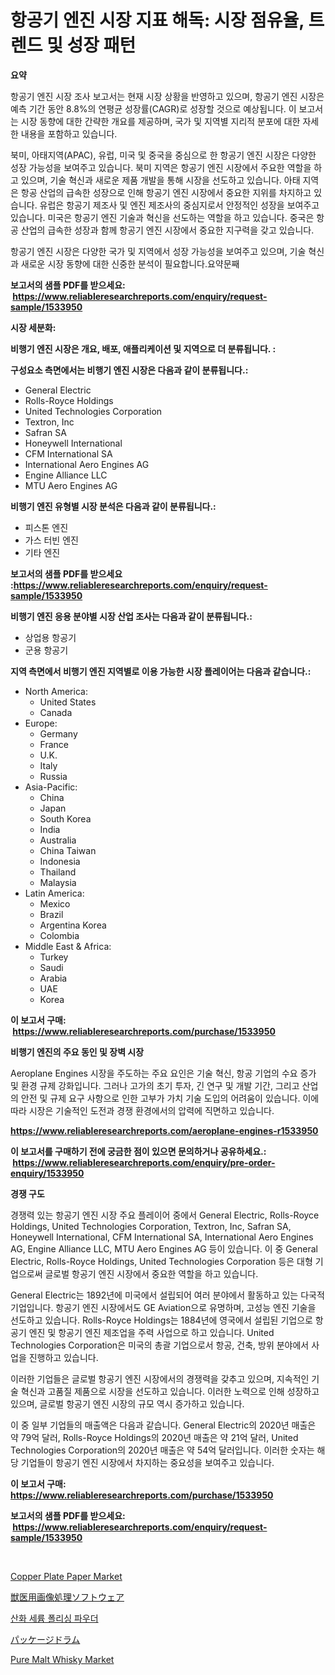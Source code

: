<p><h1>항공기 엔진 시장 지표 해독: 시장 점유율, 트렌드 및 성장 패턴</h1></p><p><strong>요약</strong></p>
<p><p>항공기 엔진 시장 조사 보고서는 현재 시장 상황을 반영하고 있으며, 항공기 엔진 시장은 예측 기간 동안 8.8%의 연평균 성장률(CAGR)로 성장할 것으로 예상됩니다. 이 보고서는 시장 동향에 대한 간략한 개요를 제공하며, 국가 및 지역별 지리적 분포에 대한 자세한 내용을 포함하고 있습니다.</p><p>북미, 아태지역(APAC), 유럽, 미국 및 중국을 중심으로 한 항공기 엔진 시장은 다양한 성장 가능성을 보여주고 있습니다. 북미 지역은 항공기 엔진 시장에서 주요한 역할을 하고 있으며, 기술 혁신과 새로운 제품 개발을 통해 시장을 선도하고 있습니다. 아태 지역은 항공 산업의 급속한 성장으로 인해 항공기 엔진 시장에서 중요한 지위를 차지하고 있습니다. 유럽은 항공기 제조사 및 엔진 제조사의 중심지로서 안정적인 성장을 보여주고 있습니다. 미국은 항공기 엔진 기술과 혁신을 선도하는 역할을 하고 있습니다. 중국은 항공 산업의 급속한 성장과 함께 항공기 엔진 시장에서 중요한 지구력을 갖고 있습니다.</p><p>항공기 엔진 시장은 다양한 국가 및 지역에서 성장 가능성을 보여주고 있으며, 기술 혁신과 새로운 시장 동향에 대한 신중한 분석이 필요합니다.요약문째</p></p>
<p><strong>보고서의 샘플 PDF를 받으세요: &nbsp;<a href="https://www.reliableresearchreports.com/enquiry/request-sample/1533950">https://www.reliableresearchreports.com/enquiry/request-sample/1533950</a></strong></p>
<p><strong>시장 세분화:</strong></p>
<p><strong> 비행기 엔진 시장은 개요, 배포, 애플리케이션 및 지역으로 더 분류됩니다. :</strong></p>
<p><strong>구성요소 측면에서는 비행기 엔진 시장은 다음과 같이 분류됩니다.:</strong></p>
<p><ul><li>General Electric</li><li>Rolls-Royce Holdings</li><li>United Technologies Corporation</li><li>Textron, Inc</li><li>Safran SA</li><li>Honeywell International</li><li>CFM International SA</li><li>International Aero Engines AG</li><li>Engine Alliance LLC</li><li>MTU Aero Engines AG</li></ul></p>
<p><strong> 비행기 엔진 유형별 시장 분석은 다음과 같이 분류됩니다.:</strong></p>
<p><ul><li>피스톤 엔진</li><li>가스 터빈 엔진</li><li>기타 엔진</li></ul></p>
<p><strong>보고서의 샘플 PDF를 받으세요 :<a href="https://www.reliableresearchreports.com/enquiry/request-sample/1533950">https://www.reliableresearchreports.com/enquiry/request-sample/1533950</a></strong></p>
<p><strong> 비행기 엔진 응용 분야별 시장 산업 조사는 다음과 같이 분류됩니다.:</strong></p>
<p><ul><li>상업용 항공기</li><li>군용 항공기</li></ul></p>
<p><strong>지역 측면에서 비행기 엔진 지역별로 이용 가능한 시장 플레이어는 다음과 같습니다.:</strong></p>
<p><ul>
    <li>
        North America:
        <ul>
            <li>United States</li>
            <li>Canada</li>
        </ul>
    </li>
    <li>
        Europe:
        <ul>
            <li>Germany</li>
            <li>France</li>
            <li>U.K.</li>
            <li>Italy</li>
            <li>Russia</li>
        </ul>
    </li>
    <li>
        Asia-Pacific:
        <ul>
            <li>China</li>
            <li>Japan</li>
            <li>South Korea</li>
            <li>India</li>
            <li>Australia</li>
            <li>China Taiwan</li>
            <li>Indonesia</li>
            <li>Thailand</li>
            <li>Malaysia</li>
        </ul>
    </li>
    <li>
        Latin America:
        <ul>
            <li>Mexico</li>
            <li>Brazil</li>
            <li>Argentina Korea</li>
            <li>Colombia</li>
        </ul>
    </li>
    <li>
        Middle East & Africa:
        <ul>
            <li>Turkey</li>
            <li>Saudi</li>
            <li>Arabia</li>
            <li>UAE</li>
            <li>Korea</li>
        </ul>
    </li>
    </ul></p>
<p><strong>이 보고서 구매: &nbsp;<a href="https://www.reliableresearchreports.com/purchase/1533950">https://www.reliableresearchreports.com/purchase/1533950</a></strong></p>
<p><strong>비행기 엔진의 주요 동인 및 장벽 시장</strong></p>
<p><p>Aeroplane Engines 시장을 주도하는 주요 요인은 기술 혁신, 항공 기업의 수요 증가 및 환경 규제 강화입니다. 그러나 고가의 초기 투자, 긴 연구 및 개발 기간, 그리고 산업의 안전 및 규제 요구 사항으로 인한 고부가 가치 기술 도입의 어려움이 있습니다. 이에 따라 시장은 기술적인 도전과 경쟁 환경에서의 압력에 직면하고 있습니다.</p></p>
<p><strong><a href="https://www.reliableresearchreports.com/aeroplane-engines-r1533950">https://www.reliableresearchreports.com/aeroplane-engines-r1533950</a></strong></p>
<p><strong>이 보고서를 구매하기 전에 궁금한 점이 있으면 문의하거나 공유하세요.: &nbsp;<a href="https://www.reliableresearchreports.com/enquiry/pre-order-enquiry/1533950">https://www.reliableresearchreports.com/enquiry/pre-order-enquiry/1533950</a></strong></p>
<p><strong>경쟁 구도</strong></p>
<p><p>경쟁력 있는 항공기 엔진 시장 주요 플레이어 중에서 General Electric, Rolls-Royce Holdings, United Technologies Corporation, Textron, Inc, Safran SA, Honeywell International, CFM International SA, International Aero Engines AG, Engine Alliance LLC, MTU Aero Engines AG 등이 있습니다. 이 중 General Electric, Rolls-Royce Holdings, United Technologies Corporation 등은 대형 기업으로써 글로벌 항공기 엔진 시장에서 중요한 역할을 하고 있습니다.</p><p>General Electric는 1892년에 미국에서 설립되어 여러 분야에서 활동하고 있는 다국적 기업입니다. 항공기 엔진 시장에서도 GE Aviation으로 유명하며, 고성능 엔진 기술을 선도하고 있습니다. Rolls-Royce Holdings는 1884년에 영국에서 설립된 기업으로 항공기 엔진 및 항공기 엔진 제조업을 주력 사업으로 하고 있습니다. United Technologies Corporation은 미국의 총괄 기업으로서 항공, 건축, 방위 분야에서 사업을 진행하고 있습니다.</p><p>이러한 기업들은 글로벌 항공기 엔진 시장에서의 경쟁력을 갖추고 있으며, 지속적인 기술 혁신과 고품질 제품으로 시장을 선도하고 있습니다. 이러한 노력으로 인해 성장하고 있으며, 글로벌 항공기 엔진 시장의 규모 역시 증가하고 있습니다.</p><p>이 중 일부 기업들의 매출액은 다음과 같습니다. General Electric의 2020년 매출은 약 79억 달러, Rolls-Royce Holdings의 2020년 매출은 약 21억 달러, United Technologies Corporation의 2020년 매출은 약 54억 달러입니다. 이러한 숫자는 해당 기업들이 항공기 엔진 시장에서 차지하는 중요성을 보여주고 있습니다.</p></p>
<p><strong>이 보고서 구매: &nbsp; <a href="https://www.reliableresearchreports.com/purchase/1533950">https://www.reliableresearchreports.com/purchase/1533950</a></strong></p>
<p><strong>보고서의 샘플 PDF를 받으세요: &nbsp;<a href="https://www.reliableresearchreports.com/enquiry/request-sample/1533950">https://www.reliableresearchreports.com/enquiry/request-sample/1533950</a></strong><strong></strong></p>
<p>&nbsp;</p>
<p><p><a href="https://extreme-scabiosa-c81.notion.site/Global-Copper-Plate-Paper-Market-by-Types-Applications-and-Major-Players-with-Regional-Growth-Rat-ff018dc9ca62450b912f40a6bdcf6519">Copper Plate Paper Market</a></p><p><a href="https://medium.com/@rexkhler2023/%E7%8D%A3%E5%8C%BB%E7%94%A8%E7%94%BB%E5%83%8F%E8%A8%BA%E6%96%AD%E3%82%BD%E3%83%95%E3%83%88%E3%82%A6%E3%82%A7%E3%82%A2%E5%B8%82%E5%A0%B4%E8%AA%BF%E6%9F%BB%E3%83%AC%E3%83%9D%E3%83%BC%E3%83%88-%E3%81%9D%E3%81%AE%E6%AD%B4%E5%8F%B2%E3%81%A82031%E5%B9%B4%E3%81%BE%E3%81%A7%E3%81%AE%E4%BA%88%E6%B8%AC-752469af33c9">獣医用画像処理ソフトウェア</a></p><p><a href="https://github.com/AlbertotDouglas44367/Market-Research-Report-List-1/blob/main/874059317779.md">산화 세륨 폴리싱 파우더</a></p><p><a href="https://github.com/gfggqjbfys368009/Market-Research-Report-List-1/blob/main/183574819083.md">パッケージドラム</a></p><p><a href="https://github.com/khayangel/Market-Research-Report-List-2/blob/main/pure-malt-whisky-market.md">Pure Malt Whisky Market</a></p></p>